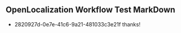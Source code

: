 ## OpenLocalization Workflow Test MarkDown
* 2820927d-0e7e-41c6-9a21-481033c3e21f thanks!

<!--HONumber=Aug16_HO5-->


